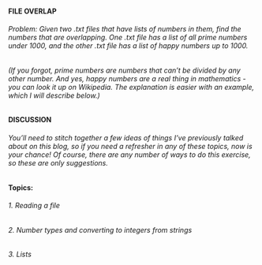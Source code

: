 #### FILE OVERLAP
###### Problem: Given two .txt files that have lists of numbers in them, find the numbers that are overlapping. One .txt file has a list of all prime numbers under 1000, and the other .txt file has a list of happy numbers up to 1000.
###### (If you forgot, prime numbers are numbers that can’t be divided by any other number. And yes, happy numbers are a real thing in mathematics - you can look it up on Wikipedia. The explanation is easier with an example, which I will describe below.)

#### DISCUSSION
###### You’ll need to stitch together a few ideas of things I’ve previously talked about on this blog, so if you need a refresher in any of these topics, now is your chance! Of course, there are any number of ways to do this exercise, so these are only suggestions.

#### Topics:
###### 1. Reading a file
###### 2. Number types and converting to integers from strings
###### 3. Lists
